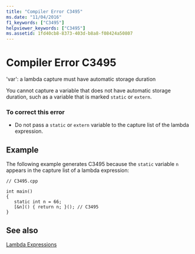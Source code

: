 ```yaml
---
title: "Compiler Error C3495"
ms.date: "11/04/2016"
f1_keywords: ["C3495"]
helpviewer_keywords: ["C3495"]
ms.assetid: 1fd40cb8-8373-403d-b8a8-f08424a50807
---
```

# Compiler Error C3495

'var': a lambda capture must have automatic storage duration

You cannot capture a variable that does not have automatic storage duration, such as a variable that is marked `static` or `extern`.

### To correct this error

- Do not pass a `static` or `extern` variable to the capture list of the lambda expression.

## Example

The following example generates C3495 because the `static` variable `n` appears in the capture list of a lambda expression:

```
// C3495.cpp

int main()
{
   static int n = 66;
   [&n]() { return n; }(); // C3495
}
```

## See also

[Lambda Expressions](../../cpp/lambda-expressions-in-cpp.md)

